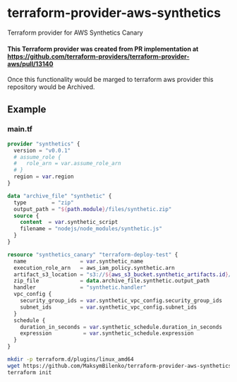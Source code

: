 # terraform-provider-aws-synthetics
Terraform provider for AWS Synthetics Canary

#### This Terraform provider was created from PR implementation at https://github.com/terraform-providers/terraform-provider-aws/pull/13140

Once this functionality would be marged to terraform aws provider this repository would be Archived.

## Example

### main.tf
```terraform
provider "synthetics" {
  version = "v0.0.1"
  # assume_role {
  #   role_arn = var.assume_role_arn
  # }
  region = var.region
}

data "archive_file" "synthetic" {
  type        = "zip"
  output_path = "${path.module}/files/synthetic.zip"
  source {
    content  = var.synthetic_script
    filename = "nodejs/node_modules/synthetic.js"
  }
}

resource "synthetics_canary" "terraform-deploy-test" {
  name                 = var.synthetic_name
  execution_role_arn   = aws_iam_policy.synthetic.arn
  artifact_s3_location = "s3://${aws_s3_bucket.synthetic_artifacts.id}/canary/"
  zip_file             = data.archive_file.synthetic.output_path
  handler              = "synthetic.handler"
  vpc_config {
    security_group_ids = var.synthetic_vpc_config.security_group_ids
    subnet_ids         = var.synthetic_vpc_config.subnet_ids
  }
  schedule {
    duration_in_seconds = var.synthetic_schedule.duration_in_seconds
    expression          = var.synthetic_schedule.expression
  }
}
```

```bash
mkdir -p terraform.d/plugins/linux_amd64
wget https://github.com/MaksymBilenko/terraform-provider-aws-synthetics/releases/download/v0.0.1/linux_amd64-terraform-provider-aws-synthetics_v0.0.1 -O terraform.d/plugins/linux_amd64/terraform-provider-synthetics_v0.0.1
terraform init
```